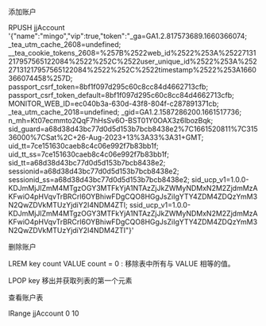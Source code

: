 
添加账户

RPUSH jjAccount '{"name":"mingo","vip":true,"token":"_ga=GA1.2.817573689.1660366074; _tea_utm_cache_2608=undefined; __tea_cookie_tokens_2608=%257B%2522web_id%2522%253A%25227131217957565122084%2522%252C%2522user_unique_id%2522%253A%25227131217957565122084%2522%252C%2522timestamp%2522%253A1660366074458%257D; passport_csrf_token=8bf1f097d295c60c8cc84d4662713cfb; passport_csrf_token_default=8bf1f097d295c60c8cc84d4662713cfb; MONITOR_WEB_ID=ec040b3a-630d-43f8-804f-c287891371cb; _tea_utm_cache_2018=undefined; _gid=GA1.2.1587286200.1661517736; n_mh=Kt07ecmmto2QqF7hHsSv6O-BST01Y0OAX3z6lbozBqk; sid_guard=a68d38d43bc77d0d5d153b7bcb8438e2%7C1661520811%7C31536000%7CSat%2C+26-Aug-2023+13%3A33%3A31+GMT; uid_tt=7ce151630caeb8c4c06e992f7b83bb1f; uid_tt_ss=7ce151630caeb8c4c06e992f7b83bb1f; sid_tt=a68d38d43bc77d0d5d153b7bcb8438e2; sessionid=a68d38d43bc77d0d5d153b7bcb8438e2; sessionid_ss=a68d38d43bc77d0d5d153b7bcb8438e2; sid_ucp_v1=1.0.0-KDJmMjJlZmM4MTgzOGY3MTFkYjA1NTAzZjJkZWMyNDMxN2M2ZjdmMzAKFwiO4pHVqvTrBRCrl6OYBhiwFDgCQO8HGgJsZiIgYTY4ZDM4ZDQzYmM3N2QwZDVkMTUzYjdiY2I4NDM4ZTI; ssid_ucp_v1=1.0.0-KDJmMjJlZmM4MTgzOGY3MTFkYjA1NTAzZjJkZWMyNDMxN2M2ZjdmMzAKFwiO4pHVqvTrBRCrl6OYBhiwFDgCQO8HGgJsZiIgYTY4ZDM4ZDQzYmM3N2QwZDVkMTUzYjdiY2I4NDM4ZTI"}'

删除账户

LREM key count VALUE
count = 0 : 移除表中所有与 VALUE 相等的值。


LPOP key
移出并获取列表的第一个元素

查看账户表

lRange jjAccount 0 10
